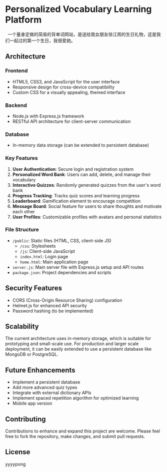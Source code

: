 # Personalized Vocabulary Learning Platform
 
一个量身定做的简易的背单词网站，是送给我女朋友徐江雨的生日礼物，这是我们一起过的第一个生日，我很爱她。

## Architecture

### Frontend
- HTML5, CSS3, and JavaScript for the user interface
- Responsive design for cross-device compatibility
- Custom CSS for a visually appealing, themed interface

### Backend
- Node.js with Express.js framework
- RESTful API architecture for client-server communication

### Database
- In-memory data storage (can be extended to persistent database)

### Key Features
1. **User Authentication**: Secure login and registration system
2. **Personalized Word Bank**: Users can add, delete, and manage their vocabulary
3. **Interactive Quizzes**: Randomly generated quizzes from the user's word bank
4. **Progress Tracking**: Tracks quiz scores and learning progress
5. **Leaderboard**: Gamification element to encourage competition
6. **Message Board**: Social feature for users to share thoughts and motivate each other
7. **User Profiles**: Customizable profiles with avatars and personal statistics

### File Structure
- `/public`: Static files (HTML, CSS, client-side JS)
  - `/css`: Stylesheets
  - `/js`: Client-side JavaScript
  - `index.html`: Login page
  - `home.html`: Main application page
- `server.js`: Main server file with Express.js setup and API routes
- `package.json`: Project dependencies and scripts

## Security Features
- CORS (Cross-Origin Resource Sharing) configuration
- Helmet.js for enhanced API security
- Password hashing (to be implemented)

## Scalability
The current architecture uses in-memory storage, which is suitable for prototyping and small-scale use. For production and larger scale deployment, it can be easily extended to use a persistent database like MongoDB or PostgreSQL.

## Future Enhancements
- Implement a persistent database
- Add more advanced quiz types
- Integrate with external dictionary APIs
- Implement spaced repetition algorithm for optimized learning
- Mobile app version

## Contributing
Contributions to enhance and expand this project are welcome. Please feel free to fork the repository, make changes, and submit pull requests.

## License
yyyypong

